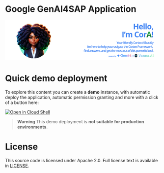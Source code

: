 # **Google GenAI4SAP Application**

![Google GenAI4SAP](docs/readme_header.png)

# Quick demo deployment
To explore this content you can create a **demo** instance, with automatic deploy the application, automatic permission granting and more with a click of a button here:

[![Open in Cloud Shell](https://gstatic.com/cloudssh/images/open-btn.svg)](https://shell.cloud.google.com/cloudshell/?terminal=true&show=terminal&cloudshell_git_repo=https%3A%2F%2Fgithub.com%2FGoogleCloudPlatform%2Fcortex-data-foundation&cloudshell_tutorial=docs%2Ftutorial.md)

> **Warning** This demo deployment is **not suitable for production environments**.

# License
This source code is licensed under Apache 2.0. Full license text is available in [LICENSE](https://github.com/GoogleCloudPlatform/cortex-data-foundation/blob/main/LICENSE).
